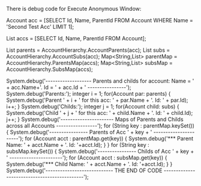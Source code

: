 There is debug code for Execute Anonymous Window:

Account acc = [SELECT Id, Name, ParentId
               FROM Account
			         WHERE Name = 'Second Test Acc'
               LIMIT 1];

List<Account> accs = [SELECT Id, Name, ParentId
                      FROM Account];

List<Account> parents = AccountHierarchy.AccountParents(acc);
List<Account> subs = AccountHierarchy.AccountSubs(acc);
Map<String,List<Account>> parentMap = AccountHierarchy.ParentsMap(accs);
Map<String,List<Account>> subsMap = AccountHierarchy.SubsMap(accs);

System.debug('------------------- Parents and childs for account: Name = ' + acc.Name+'. Id = ' + acc.Id + ' ----------------');
System.debug('Parents:');
integer i = 1;
for(Account par: parents) {
	System.debug('Parent ' + i + ' for this acc: ' + par.Name + '. Id: ' + par.Id);
    i++;
}
System.debug('Childs:');
integer j = 1;
for(Account child: subs) {
	System.debug('Child ' + j + ' for this acc: ' + child.Name + '. Id: ' + child.Id);
    j++;
}
System.debug('---------------------- Maps of Parents and Childs across all Accounts -----------------');
for (String key : parentMap.keySet()) {
	System.debug('---------------- Parents of Acc ' + key + ' ----------------------');
    for (Account acct : parentMap.get(key)) {
    	System.debug('*** Parent Name: ' + acct.Name + '. Id: '+acct.Id);
    }
}
for (String key : subsMap.keySet()) {
	System.debug('---------------- Childs of Acc ' + key + ' ----------------------');
    for (Account acct : subsMap.get(key)) {
    	System.debug('*** Child Name: ' + acct.Name + '. Id: '+acct.Id);
    }
}
System.debug('---------------------------- THE END OF CODE ---------------------------------------------');
